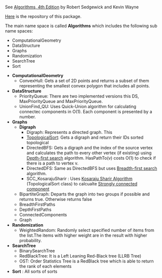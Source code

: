 See [Algorithms, 4th Edition](https://algs4.cs.princeton.edu/home/) by Robert Sedgewick and Kevin Wayne

[Here](https://github.com/pbisadi/Algorithms) is the repository of this package.

The main name space is called  **Algorithms** which includes the following sub name spaces:

* ComputationalGeometry
* DataStructure
* Graphs
* Randomization
* SearchTree
* Sort


- **ComputationalGeometry**
    - ConvexHull: Gets a set of 2D points and returns a subset of them representing the smallest convex polygon that includes all points.
- **DataStructure**
    - PriorityQueue: There are two implemented versions this DS, MaxPriorityQueue and MaxPriorityQueue.
    - UnionFind_QU: Uses Quick-Union algorithm for calculating connectec components in O(1). Each component is presented by a number.
- **Graphs**
    - **Digraph**
        - Digraph: Represents a directed graph. This
        - [TopologicalSort](https://en.wikipedia.org/wiki/Topological_sorting): Gets a digraph and return their IDs sorted topological
        - DirectedBFS: Gets a digraph and the index of the source vertex and calculates the path to every other vertex (if existing) using [Depth-first search](https://en.wikipedia.org/wiki/Depth-first_search) algorithm. HasPathTo(v) costs O(1) to check if there is a path to vertex v.
        - DirectedDFS: Same as DirectedBFS but uses [Breadth-first search](https://en.wikipedia.org/wiki/Breadth-first_search) algorithm.
        - SCC_KosarajuSharir : Uses [Kosaraju Sharir Algorithm](https://en.wikipedia.org/wiki/Kosaraju%27s_algorithm) (TopologicalSort class) to calcualte [Strongly connected component](https://en.wikipedia.org/wiki/Strongly_connected_component)
    - BipartiteGraph: Departs the graph into two groups if possible and returns true. Otherwise returns false
    - BreadthFirstPaths
    - DepthFirstPaths
    - ConnectedComponents
    - Graph
- **Randomization**
    - WeightedRandom: Randomly select specified number of items from the list.The items with higher weight are in the result with higher probability.
- **SearchTree**
    - BinarySearchTree
    - RedBlackTree: It is a Left Leaning Red-Black tree (LLRB Tree)
    - OST: Order Statistics Tree is a RedBlack tree which is able to return the rank of each elements
- **Sort** : All sorts of sorts
